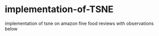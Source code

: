 # implementation-of-TSNE
implementation of tsne on amazon fine food reviews with observations below
